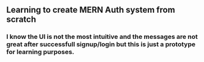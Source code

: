 ## Learning to create MERN Auth system from scratch

### I know the UI is not the most intuitive and the messages are not great after successfull signup/login but this is just a prototype for learning purposes.
